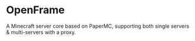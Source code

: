 # OpenFrame
A Minecraft server core based on PaperMC, supporting both single servers &amp; multi-servers with a proxy.
